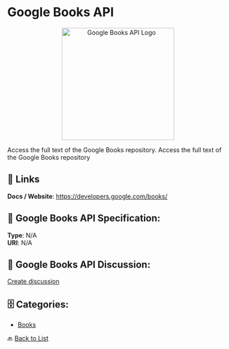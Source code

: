 # Google Books API
<p align="center">
    <img width="256" src="https://raw.githubusercontent.com/apis-list/apis-list/main/apis/google-books-api/logo_256x256.png" alt="Google Books API Logo"/>
</p>

Access the full text of the Google Books repository.  Access the full text of the Google Books repository

##  🔗 Links
**Docs / Website**: https://developers.google.com/books/

## 🧬 Google Books API Specification:
**Type**: N/A  
**URI**: N/A

## 💬 Google Books API Discussion:
[Create discussion](https://github.com/apis-list/apis-list/discussions/new)

## 🗄️ Categories:
- [Books](https://github.com/apis-list/apis-list#books-)




🔙 [Back to List](https://github.com/apis-list/apis-list)
